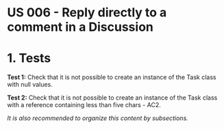 # US 006 - Reply directly to a comment in a Discussion

# 1. Tests 

**Test 1:** Check that it is not possible to create an instance of the Task class with null values. 

**Test 2:** Check that it is not possible to create an instance of the Task class with a reference containing less than five chars - AC2. 


*It is also recommended to organize this content by subsections.* 







